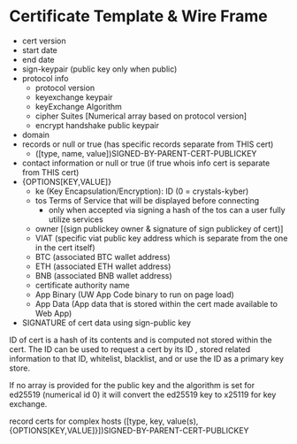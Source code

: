# Certificate Template & Wire Frame

- cert version
- start date
- end date
- sign-keypair (public key only when public)
- protocol info
  - protocol version
  - keyexchange keypair
  - keyExchange Algorithm
  - cipher Suites [Numerical array based on protocol version]
  - encrypt handshake public keypair
- domain
- records or null or true (has specific records separate from THIS cert)
  - ([type, name, value])SIGNED-BY-PARENT-CERT-PUBLICKEY
- contact information or null or true (if true whois info cert is separate from THIS cert)
- {OPTIONS[KEY,VALUE]}
  - ke (Key Encapsulation/Encryption): ID (0 = crystals-kyber)
  - tos Terms of Service that will be displayed before connecting
    - only when accepted via signing a hash of the tos can a user fully utilize services
  - owner [(sign publickey owner & signature of sign publickey of cert)]
  - VIAT (specific viat public key address which is separate from the one in the cert itself)
  - BTC (associated BTC wallet address)
  - ETH (associated ETH wallet address)
  - BNB (associated BNB wallet address)
  - certificate authority name
  - App Binary (UW App Code binary to run on page load)
  - App Data (App data that is stored within the cert made available to Web App)
- SIGNATURE of cert data using sign-public key

ID of cert is a hash of its contents and is computed not stored within the cert. The ID can be used to request a cert by its ID , stored related information to that ID, whitelist, blacklist, and or use the ID as a primary key store.

If no array is provided for the public key and the algorithm is set for ed25519 (numerical id 0) it will convert the ed25519 key to x25119 for key exchange.

record certs for complex hosts
([type, key, value(s), {OPTIONS[KEY,VALUE]}])SIGNED-BY-PARENT-CERT-PUBLICKEY
